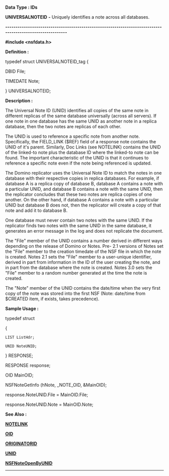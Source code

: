 




<!--
 /\* Font Definitions \*/
 @font-face
 {font-family:Courier;
 panose-1:2 7 4 9 2 2 5 2 4 4;}
@font-face
 {font-family:"Tms Rmn";
 panose-1:2 2 6 3 4 5 5 2 3 4;}
@font-face
 {font-family:Helv;
 panose-1:2 11 6 4 2 2 2 3 2 4;}
@font-face
 {font-family:"Cambria Math";
 panose-1:2 4 5 3 5 4 6 3 2 4;}
 /\* Style Definitions \*/
 p.MsoNormal, li.MsoNormal, div.MsoNormal
 {margin-top:0cm;
 margin-right:0cm;
 margin-bottom:8.0pt;
 margin-left:0cm;
 line-height:107%;
 font-size:11.0pt;
 font-family:"Calibri",sans-serif;}
.MsoChpDefault
 {font-size:11.0pt;}
.MsoPapDefault
 {margin-bottom:8.0pt;
 line-height:107%;}
 /\* Page Definitions \*/
 @page WordSection1
 {size:612.0pt 792.0pt;
 margin:72.0pt 72.0pt 72.0pt 72.0pt;}
div.WordSection1
 {page:WordSection1;}
-->




 


**Data Type : IDs**



**UNIVERSALNOTEID** **-** Uniquely
identifies a note across all databases.


**----------------------------------------------------------------------------------------------------------**



**#include
<nsfdata.h>**



**Definition :**



typedef struct
UNIVERSALNOTEID\_tag {  

   DBID       File;  

   TIMEDATE   Note;  

} UNIVERSALNOTEID;


 


**Description :**



The
Universal Note ID (UNID) identifies all copies of the same note in different
replicas of the same database universally (across all servers).  If one note in
one database has the same UNID as another note in a replica database, then the
two notes are replicas of each other.  

  

The UNID is used to reference a specific note from another note. Specifically,
the FIELD\_LINK ($REF) field of a response note contains the UNID of it's
parent.  Similarly, Doc Links (see NOTELINK) contains the UNID of the linked-to
note plus the database ID where the linked-to note can be found. The important
characteristic of the UNID is that it continues to reference a specific note
even if the note being referenced is updated.  

  

The Domino replicator uses the Universal Note ID to match the notes in one
database with their respective copies in replica databases. For example, if
database A is a replica copy of database B, database A contains a note with a
particular UNID, and database B contains a note with the same UNID, then the replicator
concludes that these two notes are replica copies of one another. On the other
hand, if database A contains a note with a particular UNID but database B does
not, then the replicator will create a copy of that note and add it to database
B.    

  

One database must never contain two notes with the same UNID. If the replicator
finds two notes with the same UNID in the same database, it generates an error
message in the log and does not replicate the document.  

  

The "File" member of the UNID contains a number derived in different
ways depending on the release of Domino or Notes.  Pre- 2.1 versions of Notes
set the "File" member to the creation timedate of the NSF file in
which the note is created. Notes 2.1 sets the "File" member to a
user-unique identifier, derived in part from information in the ID of the user
creating the note, and in part from the database where the note is created. 
Notes 3.0 sets the "File" member to a random number generated at the
time the note is created.  

  

The "Note" member of the UNID contains the date/time when the very
first copy of the note was stored into the first NSF (Note: date/time from
$CREATED item, if exists, takes precedence).


 **Sample Usage :**


  

typedef struct   

{  

    LIST ListHdr;  

    UNID NoteUNID;  

} RESPONSE;  

  

RESPONSE   response;  

OID        MainOID;  

  

NSFNoteGetInfo (hNote, \_NOTE\_OID, &MainOID);  

  

response.NoteUNID.File = MainOID.File;  

response.NoteUNID.Note = MainOID.Note;  

  




 **See Also :**


**[NOTELINK](NOTELINK.md)**


**[OID](OID.md)**


**[ORIGINATORID](ORIGINATORID.md)**


**[UNID](UNID.md)**


**[NSFNoteOpenByUNID](NSFNoteOpenByUNID.md)**



----------------------------------------------------------------------------------------------------------


 





